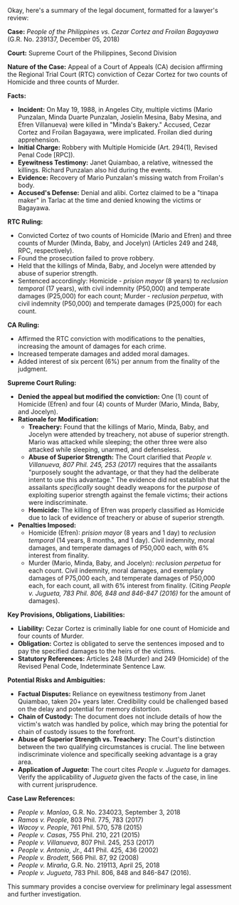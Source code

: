 Okay, here's a summary of the legal document, formatted for a lawyer's review:

**Case:** *People of the Philippines vs. Cezar Cortez and Froilan Bagayawa* (G.R. No. 239137, December 05, 2018)

**Court:** Supreme Court of the Philippines, Second Division

**Nature of the Case:** Appeal of a Court of Appeals (CA) decision affirming the Regional Trial Court (RTC) conviction of Cezar Cortez for two counts of Homicide and three counts of Murder.

**Facts:**

*   **Incident:** On May 19, 1988, in Angeles City, multiple victims (Mario Punzalan, Minda Duarte Punzalan, Josielin Mesina, Baby Mesina, and Efren Villanueva) were killed in "Minda's Bakery."  Accused, Cezar Cortez and Froilan Bagayawa, were implicated. Froilan died during apprehension.
*   **Initial Charge:** Robbery with Multiple Homicide (Art. 294(1), Revised Penal Code [RPC]).
*   **Eyewitness Testimony:** Janet Quiambao, a relative, witnessed the killings. Richard Punzalan also hid during the events.
*   **Evidence:** Recovery of Mario Punzalan's missing watch from Froilan's body.
*   **Accused's Defense:** Denial and alibi.  Cortez claimed to be a "tinapa maker" in Tarlac at the time and denied knowing the victims or Bagayawa.

**RTC Ruling:**

*   Convicted Cortez of two counts of Homicide (Mario and Efren) and three counts of Murder (Minda, Baby, and Jocelyn) (Articles 249 and 248, RPC, respectively).
*   Found the prosecution failed to prove robbery.
*   Held that the killings of Minda, Baby, and Jocelyn were attended by abuse of superior strength.
*   Sentenced accordingly: Homicide - *prision mayor* (8 years) to *reclusion temporal* (17 years), with civil indemnity (P50,000) and temperate damages (P25,000) for each count; Murder - *reclusion perpetua*, with civil indemnity (P50,000) and temperate damages (P25,000) for each count.

**CA Ruling:**

*   Affirmed the RTC conviction with modifications to the penalties, increasing the amount of damages for each crime.
* Increased temperate damages and added moral damages.
*   Added interest of six percent (6%) per annum from the finality of the judgment.

**Supreme Court Ruling:**

*   **Denied the appeal but modified the conviction:** One (1) count of Homicide (Efren) and four (4) counts of Murder (Mario, Minda, Baby, and Jocelyn).
*   **Rationale for Modification:**
    *   **Treachery:**  Found that the killings of Mario, Minda, Baby, and Jocelyn were attended by treachery, not abuse of superior strength. Mario was attacked while sleeping; the other three were also attacked while sleeping, unarmed, and defenseless.
    *   **Abuse of Superior Strength:**  The Court clarified that *People v. Villanueva, 807 Phil. 245, 253 (2017)* requires that the assailants "purposely sought the advantage, or that they had the deliberate intent to use this advantage." The evidence did not establish that the assailants *specifically* sought deadly weapons for the *purpose* of exploiting superior strength against the female victims; their actions were indiscriminate.
    *   **Homicide:** The killing of Efren was properly classified as Homicide due to lack of evidence of treachery or abuse of superior strength.
*   **Penalties Imposed:**
    *   Homicide (Efren): *prision mayor* (8 years and 1 day) to *reclusion temporal* (14 years, 8 months, and 1 day). Civil indemnity, moral damages, and temperate damages of P50,000 each, with 6% interest from finality.
    *   Murder (Mario, Minda, Baby, and Jocelyn): *reclusion perpetua* for each count. Civil indemnity, moral damages, and exemplary damages of P75,000 each, and temperate damages of P50,000 each, for each count, all with 6% interest from finality. (Citing *People v. Jugueta, 783 Phil. 806, 848 and 846-847 (2016)* for the amount of damages).

**Key Provisions, Obligations, Liabilities:**

*   **Liability:** Cezar Cortez is criminally liable for one count of Homicide and four counts of Murder.
*   **Obligation:** Cortez is obligated to serve the sentences imposed and to pay the specified damages to the heirs of the victims.
*   **Statutory References:** Articles 248 (Murder) and 249 (Homicide) of the Revised Penal Code, Indeterminate Sentence Law.

**Potential Risks and Ambiguities:**

*   **Factual Disputes:** Reliance on eyewitness testimony from Janet Quiambao, taken 20+ years later.  Credibility could be challenged based on the delay and potential for memory distortion.
*   **Chain of Custody:** The document does not include details of how the victim's watch was handled by police, which may bring the potential for chain of custody issues to the forefront.
*   **Abuse of Superior Strength vs. Treachery:** The Court's distinction between the two qualifying circumstances is crucial.  The line between indiscriminate violence and specifically seeking advantage is a gray area.
*   **Application of *Jugueta*:** The court cites *People v. Jugueta* for damages. Verify the applicability of *Jugueta* given the facts of the case, in line with current jurisprudence.

**Case Law References:**

* *People v. Manlao*, G.R. No. 234023, September 3, 2018
* *Ramos v. People*, 803 Phil. 775, 783 (2017)
* *Wacoy v. People*, 761 Phil. 570, 578 (2015)
* *People v. Casas*, 755 Phil. 210, 221 (2015)
* *People v. Villanueva*, 807 Phil. 245, 253 (2017)
* *People v. Antonio, Jr.*, 441 Phil. 425, 436 (2002)
* *People v. Brodett*, 566 Phil. 87, 92 (2008)
* *People v. Miraña*, G.R. No. 219113, April 25, 2018
* *People v. Jugueta*, 783 Phil. 806, 848 and 846-847 (2016).

This summary provides a concise overview for preliminary legal assessment and further investigation.
